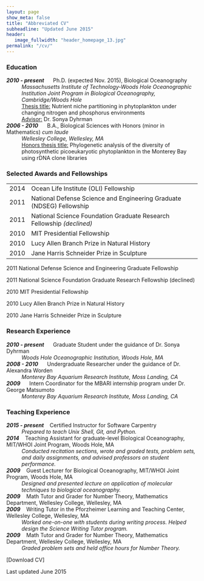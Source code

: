 ```yaml
---
layout: page
show_meta: false
title: "Abbreviated CV"
subheadline: "Updated June 2015"
header:
   image_fullwidth: "header_homepage_13.jpg"
permalink: "/cv/"
---
```

<h3>Education</h3>
<dl>
<dt> <b><i>2010 - present</i></b>&nbsp;&nbsp;&nbsp;&nbsp;&nbsp;&nbsp;Ph.D. (expected Nov. 2015), Biological Oceanography </dt>
<dd><i>Massachusetts Institute of Technology-Woods Hole Oceanographic Institution Joint Program in Biological Oceanography, Cambridge/Woods Hole</i>
<br><u>Thesis title:</u>  Nutrient niche partitioning in phytoplankton under changing nitrogen and phosphorus environments
<br><u>Advisor:</u>  Dr. Sonya Dyhrman</dd>
<dt> <b><i>2006 - 2010</i></b>&nbsp;&nbsp;&nbsp;&nbsp;&nbsp;&nbsp;B.A., Biological Sciences with Honors (minor in Mathematics) <i>cum laude</i> </dt>
<dd><i>Wellesley College, Wellesley, MA</i>
<br><u>Honors thesis title:</u> Phylogenetic analysis of the diversity of photosynthetic picoeukaryotic phytoplankton in the Monterey Bay using rDNA clone libraries</dd>
</dl>

<h3>Selected Awards and Fellowships</h3>
<table style="width:100%">
 <tr>
    <td>2014</td>
    <td>Ocean Life Institute (OLI) Fellowship</td>		
  </tr>

  <tr>
    <td>2011</td>
    <td>National Defense Science and Engineering Graduate (NDSEG) Fellowship</td>		
  </tr>
  <tr>
    <td>2011</td>
    <td>National Science Foundation Graduate Research Fellowship <i>(declined)</i></td>		
  </tr>
  <tr>
    <td>2010</td>
    <td>MIT Presidential Fellowship</td>		
  </tr>
    <tr>
    <td>2010</td>
    <td>Lucy Allen Branch Prize in Natural History</td>		
  </tr>
    <tr>
    <td>2010</td>
    <td>Jane Harris Schneider Prize in Sculpture</td>		
  </tr>
</table>

</body>
</html>

2011       National Defense Science and Engineering Graduate Fellowship

2011       National Science Foundation Graduate Research Fellowship (declined)

2010       MIT Presidential Fellowship

2010       Lucy Allen Branch Prize in Natural History

2010       Jane Harris Schneider Prize in Sculpture

<h3>Research Experience</h3>
<dl>
<dt> <b><i>2010 - present</i></b>&nbsp;&nbsp;&nbsp;&nbsp;&nbsp;&nbsp;Graduate Student under the guidance of Dr. Sonya Dyhrman 
 </dt>
<dd><i>Woods Hole Oceanographic Institution, Woods Hole, MA</i></dd>
<dt> <b><i>2008 - 2010</i></b>&nbsp;&nbsp;&nbsp;&nbsp;&nbsp;&nbsp;Undergraduate Researcher under the guidance of Dr. Alexandra Worden 
 </dt>
<dd><i>Monterey Bay Aquarium Research Institute, Moss Landing, CA </i></dd>
<dt> <b><i>2009</i></b>&nbsp;&nbsp;&nbsp;&nbsp;&nbsp;&nbsp;Intern Coordinator for the MBARI internship program under Dr. George Matsumoto
 </dt>
<dd><i>Monterey Bay Aquarium Research Institute, Moss Landing, CA </i></dd>
</dl>

<h3>Teaching Experience</h3>
<dl>
<dt> <b><i>2015 - present</i></b>&nbsp;&nbsp;&nbsp;&nbsp;Certified Instructor for Software Carpentry
 </dt>
 <dd><i>Prepared to teach Unix Shell, Git, and Python. </i></dd>
<dt> <b><i>2014</i></b>&nbsp;&nbsp;&nbsp;&nbsp;Teaching Assistant for graduate-level Biological Oceanography, MIT/WHOI Joint Program, Woods Hole, MA
 </dt>
<dd><i>Conducted recitation sections, wrote and graded tests, problem sets, and daily assignments, and
advised professors on student performance.</i></dd>
<dt> <b><i>2009</i></b>&nbsp;&nbsp;&nbsp;&nbsp;Guest Lecturer for Biological Oceanography, MIT/WHOI Joint Program, Woods Hole, MA
 </dt>
<dd><i>Designed and presented lecture on application of molecular techniques to biological oceanography.</i></dd>
<dt> <b><i>2009</i></b>&nbsp;&nbsp;&nbsp;&nbsp;Math Tutor and Grader for Number Theory, Mathematics Department, Wellesley College, Wellesley, MA
 </dt>
<dd><i></i></dd>
<dt> <b><i>2009</i></b>&nbsp;&nbsp;&nbsp;&nbsp;Writing Tutor in the Pforzheimer Learning and Teaching Center, Wellesley College, Wellesley, MA
 </dt>
<dd><i>Worked one-on-one with students during writing process. Helped design the Science Writing Tutor program.</i></dd>
<dt> <b><i>2009</i></b>&nbsp;&nbsp;&nbsp;&nbsp;Math Tutor and Grader for Number Theory, Mathematics Department, Wellesley College, Wellesley, MA
 </dt>
<dd><i>Graded problem sets and held office hours for Number Theory. </i></dd>
</dl>



[Download CV]

Last updated June 2015
